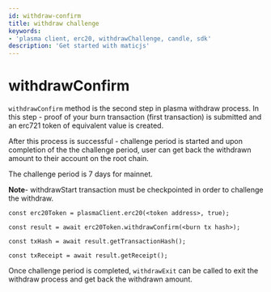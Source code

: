 ```yaml
---
id: withdraw-confirm
title: withdraw challenge
keywords: 
- 'plasma client, erc20, withdrawChallenge, candle, sdk'
description: 'Get started with maticjs'
---
```


# withdrawConfirm

`withdrawConfirm` method is the second step in plasma withdraw process. In this step - proof of your burn transaction (first transaction) is submitted and an erc721 token of equivalent value is created.

After this process is successful - challenge period is started and upon completion of the the challenge period, user can get back the withdrawn amount to their account on the root chain.

The challenge period is 7 days for mainnet.

**Note**- withdrawStart transaction must be checkpointed in order to challenge the withdraw.

```
const erc20Token = plasmaClient.erc20(<token address>, true);

const result = await erc20Token.withdrawConfirm(<burn tx hash>);

const txHash = await result.getTransactionHash();

const txReceipt = await result.getReceipt();

```

Once challenge period is completed, `withdrawExit` can be called to exit the withdraw process and get back the withdrawn amount.
